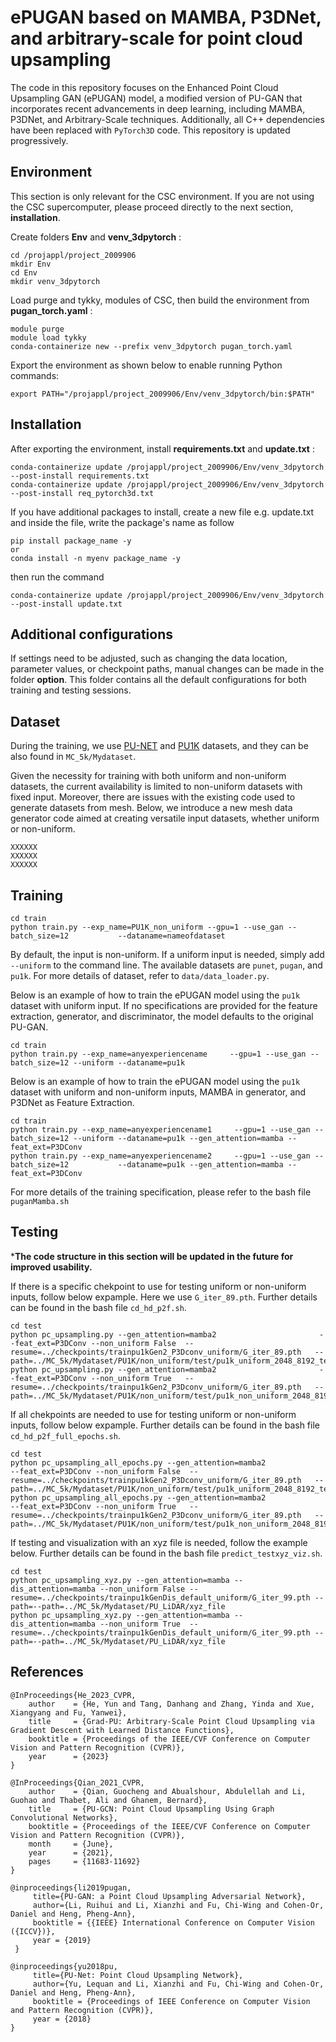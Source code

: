 # ePUGAN based on MAMBA, P3DNet, and arbitrary-scale for point cloud upsampling
The code in this repository focuses on the Enhanced Point Cloud Upsampling GAN (ePUGAN) model, a modified version of PU-GAN that incorporates recent advancements in deep learning, including MAMBA, P3DNet, and Arbitrary-Scale techniques. Additionally, all C++ dependencies have been replaced with `PyTorch3D` code. This repository is updated progressively.

<!-- Environment -->
## Environment

This section is only relevant for the CSC environment. If you are not using the CSC supercomputer, please proceed directly to the next section, **installation**.

Create folders **Env** and **venv_3dpytorch** :
```
cd /projappl/project_2009906
mkdir Env
cd Env
mkdir venv_3dpytorch
```
Load purge and tykky, modules of CSC, then build the environment from **pugan_torch.yaml** :
```
module purge
module load tykky
conda-containerize new --prefix venv_3dpytorch pugan_torch.yaml
```

Export the environment as shown below to enable running Python commands:
```
export PATH="/projappl/project_2009906/Env/venv_3dpytorch/bin:$PATH"
```

## Installation
<!-- Installation -->
After exporting the environment, install **requirements.txt** and **update.txt** :
```
conda-containerize update /projappl/project_2009906/Env/venv_3dpytorch --post-install requirements.txt
conda-containerize update /projappl/project_2009906/Env/venv_3dpytorch --post-install req_pytorch3d.txt
```

If you have additional packages to install, create a new file e.g. update.txt and inside the file, write the package's name as follow
```
pip install package_name -y
or
conda install -n myenv package_name -y
```

then run the command
```
conda-containerize update /projappl/project_2009906/Env/venv_3dpytorch --post-install update.txt
```

## Additional configurations
<!-- Additional configurations -->

If settings need to be adjusted, such as changing the data location, parameter values, or checkpoint paths, manual changes can be made in the folder **option**. This folder contains all the default configurations for both training and testing sessions.

## Dataset
<!-- Dataset -->
During the training, we use [PU-NET](https://github.com/yulequan/PU-Net) and  [PU1K](https://github.com/guochengqian/PU-GCN) datasets, and they can be also found in `MC_5k/Mydataset`.

Given the necessity for training with both uniform and non-uniform datasets, the current availability is limited to non-uniform datasets with fixed input. Moreover, there are issues with the existing code used to generate datasets from mesh. Below, we introduce a new mesh data generator code aimed at creating versatile input datasets, whether uniform or non-uniform.
```
XXXXXX
XXXXXX
XXXXXX
```

<!-- Creating new dataset from mesh file -->

## Training
<!-- Run Training -->
```
cd train
python train.py --exp_name=PU1K_non_uniform --gpu=1 --use_gan --batch_size=12           --dataname=nameofdataset 
```
By default, the input is non-uniform. If a uniform input is needed, simply add `--uniform` to the command line. The available datasets are `punet`, `pugan`, and `pu1k`. For more details of dataset, refer to `data/data_loader.py`.

Below is an example of how to train the ePUGAN model using the `pu1k` dataset with uniform input. If no specifications are provided for the feature extraction, generator, and discriminator, the model defaults to the original PU-GAN.
```
cd train
python train.py --exp_name=anyexperiencename     --gpu=1 --use_gan --batch_size=12 --uniform --dataname=pu1k
```
Below is an example of how to train the ePUGAN model using the `pu1k` dataset with uniform and non-uniform inputs, MAMBA in generator, and P3DNet as Feature Extraction.
```
cd train
python train.py --exp_name=anyexperiencename1     --gpu=1 --use_gan --batch_size=12 --uniform --dataname=pu1k --gen_attention=mamba --feat_ext=P3DConv
python train.py --exp_name=anyexperiencename2     --gpu=1 --use_gan --batch_size=12           --dataname=pu1k --gen_attention=mamba --feat_ext=P3DConv
```
For more details of the training specification, please refer to the bash file `puganMamba.sh`

## Testing
<!-- Run Testing -->
***The code structure in this section will be updated in the future for improved usability.**

If there is a specific chekpoint to use for testing uniform or non-uniform inputs, follow below expample. Here we use `G_iter_89.pth`. Further details can be found in the bash file `cd_hd_p2f.sh`.
```
cd test
python pc_upsampling.py --gen_attention=mamba2                       --feat_ext=P3DConv --non_uniform False  --resume=../checkpoints/trainpu1kGen2_P3Dconv_uniform/G_iter_89.pth   --path=../MC_5k/Mydataset/PU1K/non_uniform/test/pu1k_uniform_2048_8192_test.h5
python pc_upsampling.py --gen_attention=mamba2                       --feat_ext=P3DConv --non_uniform True   --resume=../checkpoints/trainpu1kGen2_P3Dconv_uniform/G_iter_89.pth   --path=../MC_5k/Mydataset/PU1K/non_uniform/test/pu1k_non_uniform_2048_8192_test.h5
```

If all chekpoints are needed to use for testing uniform or non-uniform inputs, follow below expample. Further details can be found in the bash file `cd_hd_p2f_full_epochs.sh`.
```
cd test
python pc_upsampling_all_epochs.py --gen_attention=mamba2                       --feat_ext=P3DConv --non_uniform False  --resume=../checkpoints/trainpu1kGen2_P3Dconv_uniform/G_iter_89.pth   --path=../MC_5k/Mydataset/PU1K/non_uniform/test/pu1k_uniform_2048_8192_test.h5
python pc_upsampling_all_epochs.py --gen_attention=mamba2                       --feat_ext=P3DConv --non_uniform True   --resume=../checkpoints/trainpu1kGen2_P3Dconv_uniform/G_iter_89.pth   --path=../MC_5k/Mydataset/PU1K/non_uniform/test/pu1k_non_uniform_2048_8192_test.h5
```

If testing and visualization with an xyz file is needed, follow the example below. Further details can be found in the bash file `predict_testxyz_viz.sh`.
```
cd test
python pc_upsampling_xyz.py --gen_attention=mamba --dis_attention=mamba --non_uniform False --resume=../checkpoints/trainpu1kGenDis_default_uniform/G_iter_99.pth --path=--path=../MC_5k/Mydataset/PU_LiDAR/xyz_file
python pc_upsampling_xyz.py --gen_attention=mamba --dis_attention=mamba --non_uniform True  --resume=../checkpoints/trainpu1kGenDis_default_uniform/G_iter_99.pth --path=--path=../MC_5k/Mydataset/PU_LiDAR/xyz_file
```

## References
```
@InProceedings{He_2023_CVPR,
    author    = {He, Yun and Tang, Danhang and Zhang, Yinda and Xue, Xiangyang and Fu, Yanwei},
    title     = {Grad-PU: Arbitrary-Scale Point Cloud Upsampling via Gradient Descent with Learned Distance Functions},
    booktitle = {Proceedings of the IEEE/CVF Conference on Computer Vision and Pattern Recognition (CVPR)},
    year      = {2023}
}

@InProceedings{Qian_2021_CVPR,
    author    = {Qian, Guocheng and Abualshour, Abdulellah and Li, Guohao and Thabet, Ali and Ghanem, Bernard},
    title     = {PU-GCN: Point Cloud Upsampling Using Graph Convolutional Networks},
    booktitle = {Proceedings of the IEEE/CVF Conference on Computer Vision and Pattern Recognition (CVPR)},
    month     = {June},
    year      = {2021},
    pages     = {11683-11692}
}

@inproceedings{li2019pugan,
     title={PU-GAN: a Point Cloud Upsampling Adversarial Network},
     author={Li, Ruihui and Li, Xianzhi and Fu, Chi-Wing and Cohen-Or, Daniel and Heng, Pheng-Ann},
     booktitle = {{IEEE} International Conference on Computer Vision ({ICCV})},
     year = {2019}
 }

@inproceedings{yu2018pu,
     title={PU-Net: Point Cloud Upsampling Network},
     author={Yu, Lequan and Li, Xianzhi and Fu, Chi-Wing and Cohen-Or, Daniel and Heng, Pheng-Ann},
     booktitle = {Proceedings of IEEE Conference on Computer Vision and Pattern Recognition (CVPR)},
     year = {2018}
}
```
